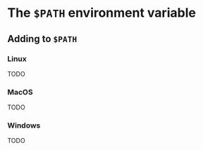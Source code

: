 # The `$PATH` environment variable

## Adding to `$PATH`

### Linux

TODO

### MacOS

TODO

### Windows

TODO
